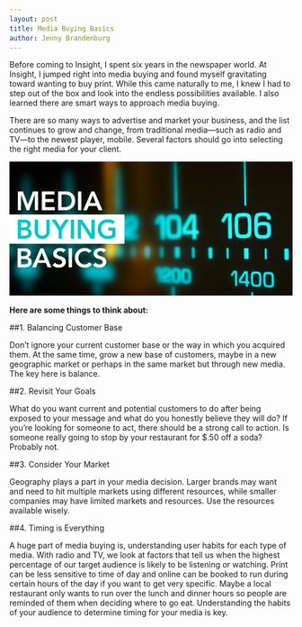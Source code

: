 ```yaml
---
layout: post
title: Media Buying Basics
author: Jenny Brandenburg
---
```


Before coming to Insight, I spent six years in the newspaper world. At Insight, I jumped right into media buying and found myself gravitating toward wanting to buy print. While this came naturally to me, I knew I had to step out of the box and look into the endless possibilities available. I also learned there are smart ways to approach media buying.

There are so many ways to advertise and market your business, and the list continues to grow and change, from traditional media—such as radio and TV—to the newest player, mobile. Several factors should go into selecting the right media for your client.

![media-buying-basics](/img/media-buying-basics.jpg)

**Here are some things to think about:**

##1. Balancing Customer Base

Don’t ignore your current customer base or the way in which you acquired them. At the same time, grow a new base of customers, maybe in a new geographic market or perhaps in the same market but through new media. The key here is balance.

##2. Revisit Your Goals

What do you want current and potential customers to do after being exposed to your message and what do you honestly believe they will do? If you’re looking for someone to act, there should be a strong call to action. Is someone really going to stop by your restaurant for $.50 off a soda? Probably not.

##3. Consider Your Market

Geography plays a part in your media decision. Larger brands may want and need to hit multiple markets using different resources, while smaller companies may have limited markets and resources. Use the resources available wisely.

##4. Timing is Everything

A huge part of media buying is, understanding user habits for each type of media. With radio and TV, we look at factors that tell us when the highest percentage of our target audience is likely to be listening or watching. Print can be less sensitive to time of day and online can be booked to run during certain hours of the day if you want to get very specific. Maybe a local restaurant only wants to run over the lunch and dinner hours so people are reminded of them when deciding where to go eat. Understanding the habits of your audience to determine timing for your media is key.
